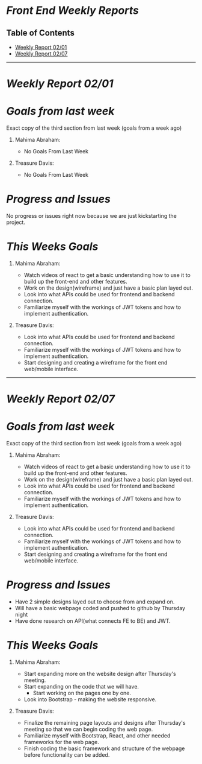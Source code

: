 # ***Front End Weekly Reports***

## Table of Contents
- [Weekly Report 02/01](#weekly-report-0201)
- [Weekly Report 02/07](#weekly-report-0207)

----

# ***Weekly Report 02/01***
# ***Goals from last week***
Exact copy of the third section from last week (goals from a week ago)

1. Mahima Abraham:
   + No Goals From Last Week

2. Treasure Davis:
   + No Goals From Last Week 


# ***Progress and Issues***
No progress or issues right now because we are just kickstarting the project. 


# ***This Weeks Goals***
1. Mahima Abraham:
   + Watch videos of react to get a basic understanding how to use it to build up the front-end and other features.
   + Work on the design(wireframe) and just have a basic plan layed out.
   + Look into what APIs could be used for frontend and backend connection.
   + Familiarize myself with the workings of JWT tokens and how to implement authentication.

2. Treasure Davis:
   + Look into what APIs could be used for frontend and backend connection.
   + Familiarize myself with the workings of JWT tokens and how to implement authentication.
   + Start designing and creating a wireframe for the front end web/mobile interface.

-----------------------------------------
# ***Weekly Report 02/07***
# ***Goals from last week***
Exact copy of the third section from last week (goals from a week ago)

1. Mahima Abraham:
   + Watch videos of react to get a basic understanding how to use it to build up the front-end and other features.
   + Work on the design(wireframe) and just have a basic plan layed out.
   + Look into what APIs could be used for frontend and backend connection.
   + Familiarize myself with the workings of JWT tokens and how to implement authentication.

2. Treasure Davis:
   + Look into what APIs could be used for frontend and backend connection.
   + Familiarize myself with the workings of JWT tokens and how to implement authentication.
   + Start designing and creating a wireframe for the front end web/mobile interface.


# ***Progress and Issues***
- Have 2 simple designs layed out to choose from and expand on.
- Will have a basic webpage coded and pushed to github by Thursday night
- Have done research on API(what connects FE to BE) and JWT. 

# ***This Weeks Goals***
1. Mahima Abraham:
   + Start expanding more on the website design after Thursday's meeting.
   + Start expanding on the code that we will have.
     + Start working on the pages one by one.
   + Look into Bootstrap - making the website responsive.


3. Treasure Davis:
   + Finalize the remaining page layouts and designs after Thursday's meeting so that we can begin coding the web page.
   + Familiarize myself with Bootstrap, React, and other needed frameworks for the web page.
   + Finish coding the basic framework and structure of the webpage before functionality can be added.

